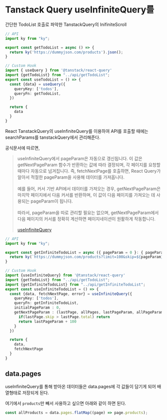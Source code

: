 # Tanstack Query useInfiniteQuery를

간단한 TodoList 호출로 파악한 TanstackQuery의 InifiniteScroll

```typescript
// API
import ky from "ky";

export const getTodoList = async () => {
  return ky('https://dummyjson.com/products').json();
}

// Custom Hook
import { useQuery } from '@tanstack/react-query'
import {getTodoList} from "../api/getTodoList";
export const useTodoList = () => {
  const {data} = useQuery({
    queryKey: ['todos'],
    queryFn: getTodoList,
  })

  return {
    data
  }
}
```

React TanstackQuery의 useInfiniteQuery를 이용하여 API를 호출할 때에는 searchParams를 tanstackQuery에서 관리해준다.

공식문서에 따르면,
> useInfiniteQuery에서 pageParam은 자동으로 갱신됩니다. 이 값은 getNextPageParam 함수가 반환하는 값에 따라 결정되며, 각 페이지를 요청할 때마다 자동으로 넘겨집니다. 즉, fetchNextPage를 호출하면, React Query가 알아서 적절한 pageParam을 사용해 데이터를 가져옵니다.<br/><br/>
> 예를 들어, 커서 기반 API에서 데이터를 가져오는 경우, getNextPageParam은 마지막 페이지에서 다음 커서를 반환하며, 이 값이 다음 페이지를 가져오는 데 사용되는 pageParam이 됩니다. <br/><br/>
> 따라서, pageParam을 따로 관리할 필요는 없으며, getNextPageParam에서 다음 페이지의 커서를 정확히 계산하면 페이지네이션이 원활하게 작동합니다.<br/><br/>
> [useInfiniteQuery](https://tanstack.com/query/latest/docs/framework/react/reference/useInfiniteQuery)


```typescript
// API
import ky from "ky";

export const getInfiniteTodoList = async ({ pageParam = 0 }: { pageParam: number }) : Promise<ProductsResponse> => {
  return ky(`https://dummyjson.com/products?limit=100&skip=${pageParam}`).json();
}

// Custom Hook
import {useInfiniteQuery} from '@tanstack/react-query'
import {getTodoList} from "../api/getTodoList";
import {getInfiniteTodoList} from "../api/getInfiniteTodoList";
export const useInfiniteTodoList = () => {
  const {data, fetchNextPage, error} = useInfiniteQuery({
    queryKey: ['todos'],
    queryFn: getInfiniteTodoList,
    initialPageParam : 0,
    getNextPageParam : (lastPage, allPages, lastPageParam, allPageParams) => {
      if(lastPage.skip > lastPage.total) return
      return lastPageParam + 100
    }
  })

  return {
    data,
    fetchNextPage
  }
}
```

## data.pages

useInfiniteQuery를 통해 받아온 데이터들은 data.pages에 각 값들이 담기게 되어 배열형태로 저장되게 된다.

여기에서 `products`만 빼서 사용하고 싶으면 아래와 같이 하면 된다.

```typescript
const allProducts = data.pages.flatMap((page) => page.products);
```